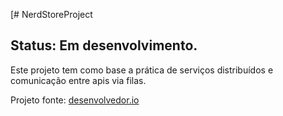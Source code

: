 [# NerdStoreProject

## Status: Em desenvolvimento.

Este projeto tem como base a prática de serviços distribuídos e comunicação entre apis via filas.

Projeto fonte: [desenvolvedor.io](https://desenvolvedor.io/curso-online-asp-net-core-enterprise-applications)
